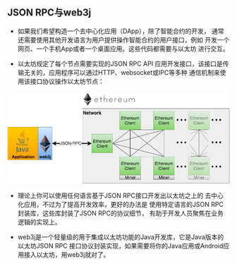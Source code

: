 ## JSON RPC与web3j

* 如果我们希望构造一个去中心化应用（DApp），除了智能合约的开发， 通常还需要使用其他开发语言为用户提供操作智能合约的用户接口，例如 开发一个网页、一个手机App或者一个桌面应用。这些代码都需要与以太坊 进行交互。


* 以太坊规定了每个节点需要实现的JSON RPC API 应用开发接口，该接口是传输无关的，应用程序可以通过HTTP、websocket或IPC等多种 通信机制来使用该接口协议操作以太坊节点：

![json_rpc_web3j](img/json_rpc_web3j.png)


* 理论上你可以使用任何语言基于JSON RPC接口开发出以太坊之上的 去中心化应用，不过为了提高开发效率，更好的办法是 使用特定语言的JSON RPC封装库，这些库封装了JSON RPC的协议细节， 有助于开发人员聚焦在业务逻辑的实现上。


* web3j是一个轻量级的用于集成以太坊功能的Java开发库，它是Java版本的以太坊JSON RPC 接口协议封装实现，如果需要将你的Java应用或Android应用接入以太坊，用web3j就对了。
